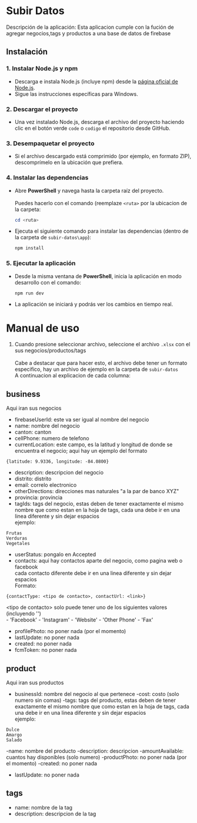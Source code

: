 # Subir Datos
Descripción de la aplicación:
Esta aplicacion cumple con la fución de agregar negocios,tags y productos a una base de datos de firebase

## Instalación

### 1. Instalar Node.js y npm

- Descarga e instala Node.js (incluye npm) desde la [página oficial de Node.js](https://nodejs.org/).  
- Sigue las instrucciones específicas para Windows.

### 2. Descargar el proyecto

- Una vez instalado Node.js, descarga el archivo del proyecto haciendo clic en el botón verde `code` o `codigo` el repositorio desde GitHub.

### 3. Desempaquetar el proyecto

- Si el archivo descargado está comprimido (por ejemplo, en formato ZIP), descomprímelo en la ubicación que prefiera.

### 4. Instalar las dependencias

- Abre **PowerShell** y navega hasta la carpeta raíz del proyecto.<br><br> Puedes hacerlo con el comando (reemplaze `<ruta>` por la ubicacion de la carpeta:
  ```powershell
  cd <ruta>
  ```
- Ejecuta el siguiente comando para instalar las dependencias (dentro de la carpeta de `subir-datos\app`):
  ```powershell
  npm install
  ```

### 5. Ejecutar la aplicación

- Desde la misma ventana de **PowerShell**, inicia la aplicación en modo desarrollo con el comando:
  ```powershell
  npm run dev
  ```
- La aplicación se iniciará y podrás ver los cambios en tiempo real.

# Manual de uso
1. Cuando presione seleccionar archivo, seleccione el archivo `.xlsx` con el sus negocios/productos/tags<br><br>
Cabe a destacar que para hacer esto, el archivo debe tener un formato especifico, hay un archivo de ejemplo en la carpeta de `subir-datos` <br>
A continuacion al explicacion de cada columna:
## business
Aqui iran sus negocios
- firebaseUserId: este va ser igual al nombre del negocio
- name: nombre del negocio
- canton: canton
- cellPhone: numero de telefono
- currentLocation: este campo, es la latitud y longitud de donde se encuentra el negocio;
aqui hay un ejemplo del formato 
```
{latitude: 9.9336, longitude: -84.0800}
```
- description: descripcion del negocio
- distrito: distrito
- email: correlo electronico
- otherDirections: direcciones mas naturales "a la par de banco XYZ"
- provincia: provincia
- tagIds: tags del negocio, estas deben de tener exactamente el mismo nombre que como estan en la hoja de tags, cada una debe ir en una linea diferente y sin dejar espacios<br>
ejemplo:
```
Frutas
Verduras
Vegetales
```
- userStatus: pongalo en Accepted
- contacts: aqui hay contactos aparte del negocio, como pagina web o facebook<br>
cada contacto diferente debe ir en una linea diferente y sin dejar espacios<br>
Formato:
```
{contactType: <tipo de contacto>, contactUrl: <link>}
```
\<tipo de contacto\> solo puede tener uno de los siguientes valores (incluyendo '')<br>
	- 'Facebook'
	- 'Instagram'
	- 'Website'
	- 'Other Phone'
	- 'Fax'

- profilePhoto: no poner nada (por el momento)
- lastUpdate: no poner nada
- created: no poner nada
- fcmToken: no poner nada
 ## product
Aqui iran sus productos
- businessId: nombre del negocio al que pertenece
-cost: costo (solo numero sin comas)
-tags: tags del producto, estas deben de tener exactamente el mismo nombre que como estan en la hoja de tags, cada una debe ir en una linea diferente y sin dejar espacios<br>
ejemplo:
```
Dulce
Amargo
Salado
```
-name: nombre del producto
-description: descripcion
-amountAvailable: cuantos hay disponibles (solo numero)
-productPhoto: no poner nada (por el momento)
-created:  no poner nada
- lastUpdate:  no poner nada

## tags
- name: nombre de la tag
- description: descripcion de la tag

